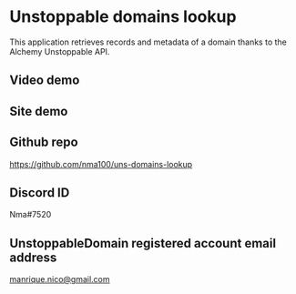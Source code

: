 # Unstoppable domains lookup
This application retrieves records and metadata of a domain thanks to the Alchemy Unstoppable API.

## Video demo

## Site demo

## Github repo
https://github.com/nma100/uns-domains-lookup

## Discord ID
Nma#7520

## UnstoppableDomain registered account email address 
manrique.nico@gmail.com